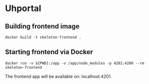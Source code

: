 # Uhportal

## Building frontend image
`docker build -t skeleton-frontend .`

## Starting frontend via Docker

`docker run -v ${PWD}:/app -v /app/node_modules -p 4201:4200 --rm skeleton-frontend`

The frontend app will be available on: localhost:4201.
